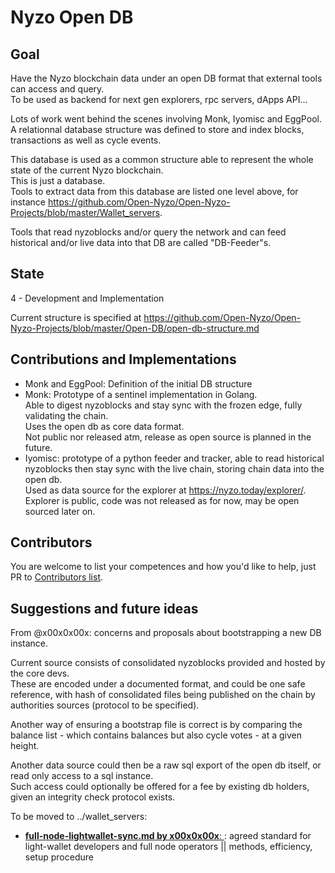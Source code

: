 # Nyzo Open DB

## Goal

Have the Nyzo blockchain data under an open DB format that external tools can access and query.  
To be used as backend for next gen explorers, rpc servers, dApps API...

Lots of work went behind the scenes involving Monk, Iyomisc and EggPool.   
A relationnal database structure was defined to store and index blocks, transactions as well as cycle events.

This database is used as a common structure able to represent the whole state of the current Nyzo blockchain.  
This is just a database.  
Tools to extract data from this database are listed one level above, for instance https://github.com/Open-Nyzo/Open-Nyzo-Projects/blob/master/Wallet_servers.

Tools that read nyzoblocks and/or query the network and can feed historical and/or live data into that DB are called "DB-Feeder"s.

## State

4 - Development and Implementation

Current structure is specified at https://github.com/Open-Nyzo/Open-Nyzo-Projects/blob/master/Open-DB/open-db-structure.md

## Contributions and Implementations

- Monk and EggPool: Definition of the initial DB structure  
- Monk: Prototype of a sentinel implementation in Golang.  
  Able to digest nyzoblocks and stay sync with the frozen edge, fully validating the chain.  
  Uses the open db as core data format.  
  Not public nor released atm, release as open source is planned in the future.
- Iyomisc: prototype of a python feeder and tracker, able to read historical nyzoblocks then stay sync with the live chain, storing chain data into the open db.  
  Used as data source for the explorer at https://nyzo.today/explorer/.
  Explorer is public, code was not released as for now, may be open sourced later on.


## Contributors

You are welcome to list your competences and how you'd like to help, just PR to [Contributors list](../contributors.md).

## Suggestions and future ideas

From @x00x0x00x: concerns and proposals about bootstrapping a new DB instance.

Current source consists of consolidated nyzoblocks provided and hosted by the core devs.  
These are encoded under a documented format, and could be one safe reference, with hash of consolidated files being published on the chain by authorities sources (protocol to be specified).

Another way of ensuring a bootstrap file is correct is by comparing the balance list - which contains balances but also cycle votes - at a given height.

Another data source could then be a raw sql export of the open db itself, or read only access to a sql instance.  
Such access could optionally be offered for a fee by existing db holders, given an integrity check protocol exists.


To be moved to ../wallet_servers:

- [**full-node-lightwallet-sync.md by x00x0x00x**: ](full-node-lightwallet-sync.md): agreed standard for light-wallet developers and full node operators || methods, efficiency, setup procedure
